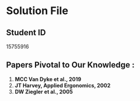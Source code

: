 # Solution File

## Student ID
15755916

## Papers Pivotal to Our Knowledge :  

1. **MCC Van Dyke et al., 2019**
2. **JT Harvey, Applied Ergonomics, 2002**
3. **DW Ziegler et al., 2005**


